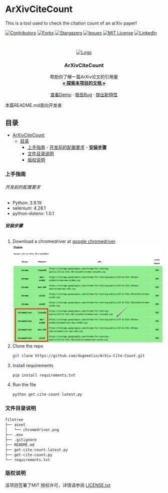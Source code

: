 

# ArXivCiteCount

This is a tool used to check the citation count of an arXiv paper!

<!-- PROJECT SHIELDS -->

[![Contributors][contributors-shield]][contributors-url]
[![Forks][forks-shield]][forks-url]
[![Stargazers][stars-shield]][stars-url]
[![Issues][issues-shield]][issues-url]
[![MIT License][license-shield]][license-url]
[![LinkedIn][linkedin-shield]][linkedin-url]

<!-- PROJECT LOGO -->
<br />

<p align="center">
  <a href="https://github.com/dogeeelin/ArXiv-Cite-Count/">
    <img src="images/logo.png" alt="Logo" width="80" height="80">
  </a>

  <h3 align="center">ArXivCiteCount</h3>
  <p align="center">
    帮助你了解一篇ArXiv论文的引用量
    <br />
    <a href="https://github.com/dogeeelin/ArXiv-Cite-Count/"><strong>« 探索本项目的文档 »</strong></a>
    <br />
    <br />
    <a href="https://github.com/shaojintian/Best_README_template">查看Demo</a>
    ·
    <a href="https://github.com/dogeeelin/ArXiv-Cite-Count/issues">报告Bug</a>
    ·
    <a href="https://github.com/dogeeelin/ArXiv-Cite-Count/issues">提出新特性</a>
  </p>

</p>


 本篇README.md面向开发者
 
## 目录

- [ArXivCiteCount](#arxivcitecount)
  - [目录](#目录)
    - [上手指南](#上手指南)
          - [开发前的配置要求](#开发前的配置要求)
          - [**安装步骤**](#安装步骤)
    - [文件目录说明](#文件目录说明)
    - [版权说明](#版权说明)

### 上手指南


###### 开发前的配置要求
- Python: 3.9.19
- selenium: 4.28.1
- python-dotenv: 1.0.1

###### **安装步骤**

1. Download a chromedriver at [google chromedriver](https://googlechromelabs.github.io/chrome-for-testing/). ![](asset/chromedriver.png)
2. Clone the repo
    ```sh
    git clone https://github.com/dogeeelin/ArXiv-Cite-Count.git
    ```
3. Install requirements
    ```python
    pip install requirements.txt
    ```
4. Run the file
    ```python
    python get-cite-count-latest.py  
    ```
       

### 文件目录说明
```
filetree
├── asset
│   └── chromedriver.png
├── .env
├── .gitignore
├── README.md
├── get-cite-count-latest.py
├── get-cite-count.py
└── requirements.txt
```

### 版权说明

该项目签署了MIT 授权许可，详情请参阅 [LICENSE.txt](https://github.com/dogeeelin/ArXiv-Cite-Count/blob/master/LICENSE.txt)


<!-- links -->
[your-project-path]:shaojintian/Best_README_template
[contributors-shield]: https://img.shields.io/github/contributors/shaojintian/Best_README_template.svg?style=flat-square
[contributors-url]: https://github.com/dogeeelin/ArXiv-Cite-Count/graphs/contributors
[forks-shield]: https://img.shields.io/github/forks/shaojintian/Best_README_template.svg?style=flat-square
[forks-url]: https://github.com/dogeeelin/ArXiv-Cite-Count/network/members
[stars-shield]: https://img.shields.io/github/stars/shaojintian/Best_README_template.svg?style=flat-square
[stars-url]: https://github.com/dogeeelin/ArXiv-Cite-Count/stargazers
[issues-shield]: https://img.shields.io/github/issues/shaojintian/Best_README_template.svg?style=flat-square
[issues-url]: https://img.shields.io/github/issues/shaojintian/Best_README_template.svg
[license-shield]: https://img.shields.io/github/license/shaojintian/Best_README_template.svg?style=flat-square
[license-url]: https://github.com/dogeeelin/ArXiv-Cite-Count/blob/master/LICENSE.txt
[linkedin-shield]: https://img.shields.io/badge/-LinkedIn-black.svg?style=flat-square&logo=linkedin&colorB=555
[linkedin-url]: https://linkedin.com/in/shaojintian



